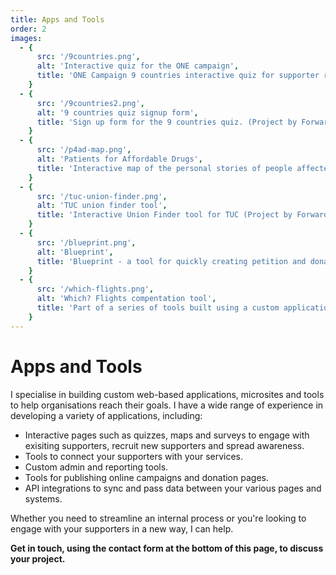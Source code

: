 ```yaml
---
title: Apps and Tools
order: 2
images:
  - {
      src: '/9countries.png',
      alt: 'Interactive quiz for the ONE campaign',
      title: 'ONE Campaign 9 countries interactive quiz for supporter recruitment and engagement (Project by Forward Action)',
    }
  - {
      src: '/9countries2.png',
      alt: '9 countries quiz signup form',
      title: 'Sign up form for the 9 countries quiz. (Project by Forward Action)',
    }
  - {
      src: '/p4ad-map.png',
      alt: 'Patients for Affordable Drugs',
      title: 'Interactive map of the personal stories of people affected by the high cost of perscription drugs for Patients for Affordable Drugs (Project by Forward Action)',
    }
  - {
      src: '/tuc-union-finder.png',
      alt: 'TUC union finder tool',
      title: 'Interactive Union Finder tool for TUC (Project by Forward Action)',
    }
  - {
      src: '/blueprint.png',
      alt: 'Blueprint',
      title: 'Blueprint - a tool for quickly creating petition and donation pages with many data integrations. This was the backbone of many campaigns at Forward Action.',
    }
  - {
      src: '/which-flights.png',
      alt: 'Which? Flights compentation tool',
      title: 'Part of a series of tools built using a custom application developed for Which? Other tools using the platform included a Faulty Goods return tool, PPI tool and a university personal statement generator. (Project by Forward Action)',
    }
---
```


# Apps and Tools

I specialise in building custom web-based applications, microsites and tools to help organisations reach their goals. I have a wide range of experience in developing a variety of applications, including:

- Interactive pages such as quizzes, maps and surveys to engage with exisiting supporters, recruit new supporters and spread awareness.
- Tools to connect your supporters with your services.
- Custom admin and reporting tools.
- Tools for publishing online campaigns and donation pages.
- API integrations to sync and pass data between your various pages and systems.

Whether you need to streamline an internal process or you're looking to engage with your supporters in a new way, I can help.

**Get in touch, using the contact form at the bottom of this page, to discuss your project.**

<image-gallery :images="images"></image-gallery>
